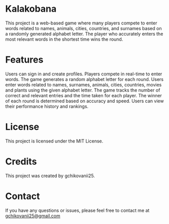 # Kalakobana
This project is a web-based game where many players compete to enter words related to names, animals, cities, countries, and surnames based on a randomly generated alphabet letter. 
The player who accurately enters the most relevant words in the shortest time wins the round.

# Features
Users can sign in and create profiles.
Players compete in real-time to enter words.
The game generates a random alphabet letter for each round.
Users enter words related to names, surnames, animals, cities, countries, movies and plants using the given alphabet letter.
The game tracks the number of correct and relevant entries and the time taken for each player.
The winner of each round is determined based on accuracy and speed.
Users can view their performance history and rankings.

# License
This project is licensed under the MIT License.

# Credits
This project was created by gchikovanii25.

# Contact
If you have any questions or issues, please feel free to contact me at gchikovanii25@gmail.com


